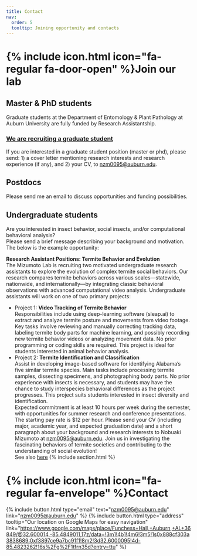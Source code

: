 ```yaml
---
title: Contact
nav:
  order: 5
  tooltip: Joining opportunity and contacts
---
```

# {% include icon.html icon="fa-regular fa-door-open" %}Join our lab
## Master & PhD students
Graduate students at the Department of Entomology & Plant Pathology at Auburn University are fully funded by Research Assistantship. <br>
<!-- At this time, Mizumoto-lab is not accepting students. However, if you are very interested in joining the lab in the future. We are happy to start discussing the opportunity beforehand. --->
### **[We are recruiting a graduate student](https://github.com/nobuaki-mzmt/mizumoto-lab/blob/main/poster_250812.pdf)**

<!-- We are actively looking for graduate students for Fall 2024!<br> -->
If you are interested in a graduate student position (master or phd), please send: 1) a cover letter mentioning research interests and research experience (if any), and 2) your CV, to [nzm0095@auburn.edu](mailto:nzm0095@auburn.edu). <br>
<!-- **Project** Comparative behavioral analysis of termite and cockroach species to infer the evolutionary origin of nesting and social behavior in termites. See [here](https://www.dropbox.com/scl/fi/i2o5ci6506qb2x6xz5dzs/2024_grad_students.pdf?rlkey=qgw7g301p90h525pgmh3v2th9&dl=0) for more information. -->


## Postdocs
Please send me an email to discuss opportunities and funding possibilities.

## Undergraduate students
Are you interested in insect behavior, social insects, and/or computational behavioral analysis? <br>
Please send a brief message describing your background and motivation. The below is the example opportunity: <br>

**Research Assistant Positions: Termite Behavior and Evolution** <br>
The Mizumoto Lab is recruiting two motivated undergraduate research assistants to explore the evolution of complex termite social behaviors. Our research compares termite behaviors across various scales—statewide, nationwide, and internationally—by integrating classic behavioral observations with advanced computational video analysis. Undergraduate assistants will work on one of two primary projects: <br>
* Project 1: **Video Tracking of Termite Behavior** <br>
Responsibilities include using deep-learning software (sleap.ai) to extract and analyze termite posture and movements from video footage. Key tasks involve reviewing and manually correcting tracking data, labeling termite body parts for machine learning, and possibly recording new termite behavior videos or analyzing movement data. No prior programming or coding skills are required. This project is ideal for students interested in animal behavior analysis. <br>
* Project 2: **Termite Identification and Classification** <br>
Assist in developing image-based software for identifying Alabama’s five similar termite species. Main tasks include processing termite samples, dissecting specimens, and photographing body parts. No prior experience with insects is necessary, and students may have the chance to study interspecies behavioral differences as the project progresses. This project suits students interested in insect diversity and identification. <br>
Expected commitment is at least 10 hours per week during the semester, with opportunities for summer research and conference presentations. The starting pay rate is $12 per hour.
Please send your CV (including major, academic year, and expected graduation date) and a short paragraph about your background and research interests to Nobuaki Mizumoto at nzm0095@auburn.edu.
Join us in investigating the fascinating behaviors of termite societies and contributing to the understanding of social evolution! <br>
See also [here](https://our.auburn.edu/external-opportunities/)
{% include section.html %}


# {% include icon.html icon="fa-regular fa-envelope" %}Contact
{%
  include button.html
  type="email"
  text="nzm0095@auburn.edu"
  link="nzm0095@auburn.edu"
%}
{%
  include button.html
  type="address"
  tooltip="Our location on Google Maps for easy navigation"
  link="https://www.google.com/maps/place/Funchess+Hall,+Auburn,+AL+36849/@32.600014,-85.4849011,17z/data=!3m1!4b1!4m6!3m5!1s0x888cf303a3838689:0xf3897ce9a7bc91f1!8m2!3d32.6000095!4d-85.4823262!16s%2Fg%2F1tfrn35d?entry=ttu"
%}
